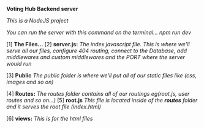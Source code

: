 **Voting Hub**
**Backend server**

_This is a NodeJS project_

_You can run the server with this command on the terminal..._
_npm run dev_

[1] **The Files...**
[2] **server.js:** _The index javascript file. This is where we'll serve all our files, configure 404 routing, connect to the Database, add middlewares and custom middlewares and the PORT where the server would run_

[3] **Public** _The public folder is where we'll put all of our static files like (css, images and so on)_

[4] **Routes:** _The routes folder contains all of our routings eg(root.js, user routes and so on...)_
[5] **root.js** _This file is located inside of the __routes__ folder and it serves the root file (index.html)_

[6] **views:** _This is for the html files_